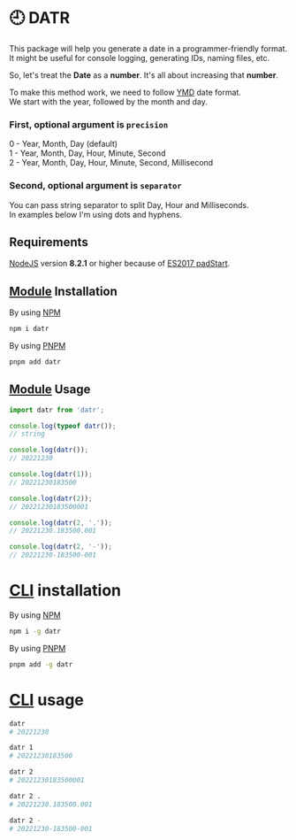 # 🕘 DATR

This package will help you generate a date in a programmer-friendly format.  
It might be useful for console logging, generating IDs, naming files, etc.

So, let's treat the **Date** as a **number**. It's all about increasing that **number**.

To make this method work, we need to follow [YMD](https://en.wikipedia.org/wiki/Date_format_by_country#/media/File:Date_format_by_country_3.svg) date format.  
We start with the year, followed by the month and day.

### First, optional argument is `precision`

0 - Year, Month, Day (default)  
1 - Year, Month, Day, Hour, Minute, Second  
2 - Year, Month, Day, Hour, Minute, Second, Millisecond

### Second, optional argument is `separator`

You can pass string separator to split Day, Hour and Milliseconds.  
In examples below I'm using dots and hyphens.

## Requirements

[NodeJS](https://nodejs.org/en/download) version **8.2.1** or higher because of [ES2017 padStart](https://developer.mozilla.org/en-US/docs/Web/JavaScript/Reference/Global_Objects/String/padStart).

## [Module](https://nodejs.org/api/esm.html#introduction) Installation

By using [NPM](https://docs.npmjs.com/packages-and-modules/getting-packages-from-the-registry)

```bash
npm i datr
```

By using [PNPM](https://pnpm.io/pnpm-cli)

```bash
pnpm add datr
```

## [Module](https://nodejs.org/api/esm.html#introduction) Usage

```js
import datr from 'datr';

console.log(typeof datr());
// string

console.log(datr());
// 20221230

console.log(datr(1));
// 20221230183500

console.log(datr(2));
// 20221230183500001

console.log(datr(2, '.'));
// 20221230.183500.001

console.log(datr(2, '-'));
// 20221230-183500-001
```

# [CLI](https://en.wikipedia.org/wiki/Command-line_interface) installation

By using [NPM](https://docs.npmjs.com/packages-and-modules/getting-packages-from-the-registry)

```bash
npm i -g datr
```

By using [PNPM](https://pnpm.io/pnpm-cli)

```bash
pnpm add -g datr
```

# [CLI](https://en.wikipedia.org/wiki/Command-line_interface) usage

```bash
datr
# 20221230

datr 1
# 20221230183500

datr 2
# 20221230183500001

datr 2 .
# 20221230.183500.001

datr 2 -
# 20221230-183500-001
```
